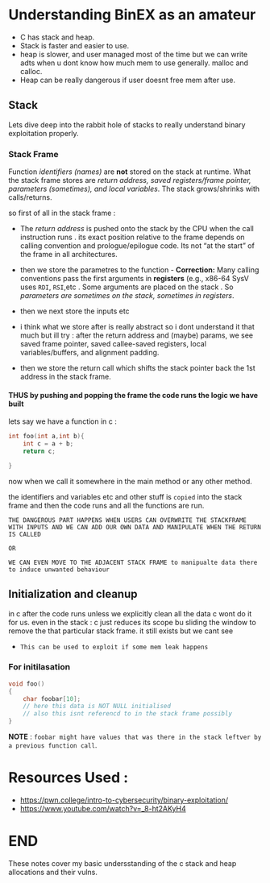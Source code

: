 # Understanding BinEX as an amateur

* C has stack and heap.
* Stack is faster and easier to use.
* heap is slower, and user managed most of the time but we can write adts when u dont know how much mem to use generally. malloc and calloc.
* Heap can be really dangerous if user doesnt free mem after use.

## Stack

Lets dive deep into the rabbit hole of stacks to really understand binary exploitation properly.

### Stack Frame

  Function *identifiers (names)* are **not** stored on the stack at runtime. What the stack frame stores are *return address, saved registers/frame pointer, parameters (sometimes), and local variables*. The stack grows/shrinks with calls/returns.

so first of all in the stack frame :

* The *return address* is pushed onto the stack by the CPU when the call instruction runs . its exact position relative to the frame depends on calling convention and prologue/epilogue code. Its not  “at the start” of the frame in all architectures.



* then we store the parametres to the function -    **Correction:** Many calling conventions pass the first arguments in **registers** (e.g., x86-64 SysV uses `RDI`, `RSI`,etc . Some arguments are placed on the stack . So *parameters are sometimes on the stack, sometimes in registers*.


* then we next store the inputs etc
* i think what we store after is really abstract so i dont understand it that much but ill try :  after the return address and (maybe) params, we see saved frame pointer, saved callee-saved registers, local variables/buffers, and alignment padding.

* then we store the return call which shifts the stack pointer back the 1st address in the stack frame.

#### THUS by pushing and popping the frame the code runs the logic we have built

lets say we have a function in c :

```c
int foo(int a,int b){
    int c = a + b;
    return c;

}
```

now when we call it somewhere in the main method or any other method.

the identifiers and variables etc and other stuff is `copied` into the stack frame and then the code runs and all the functions are run.

`THE DANGEROUS PART HAPPENS WHEN USERS CAN OVERWRITE THE STACKFRAME WITH INPUTS AND WE CAN ADD OUR OWN DATA AND MANIPULATE WHEN THE RETURN IS CALLED  `

`OR  `

`WE CAN EVEN MOVE TO THE ADJACENT STACK FRAME to manipualte data there to induce unwanted behaviour`


## Initialization and cleanup

in c after the code runs unless we explicitly clean all the data c wont do it for us. even in the stack : c just reduces its scope bu sliding the window to remove the that particular stack frame. it still exists but we cant see

- `This can be used to exploit if some mem leak happens `

### For initilasation 

```c
void foo()
{
    char foobar[10];
    // here this data is NOT NULL initialised
    // also this isnt referencd to in the stack frame possibly
}
```
**NOTE** : `foobar might have values that was there in the stack leftver by a previous function call`.


# Resources Used : 

- https://pwn.college/intro-to-cybersecurity/binary-exploitation/
- https://www.youtube.com/watch?v=_8-ht2AKyH4

  
# END 

These notes cover my basic undersstanding of the c stack and heap allocations and their vulns.


